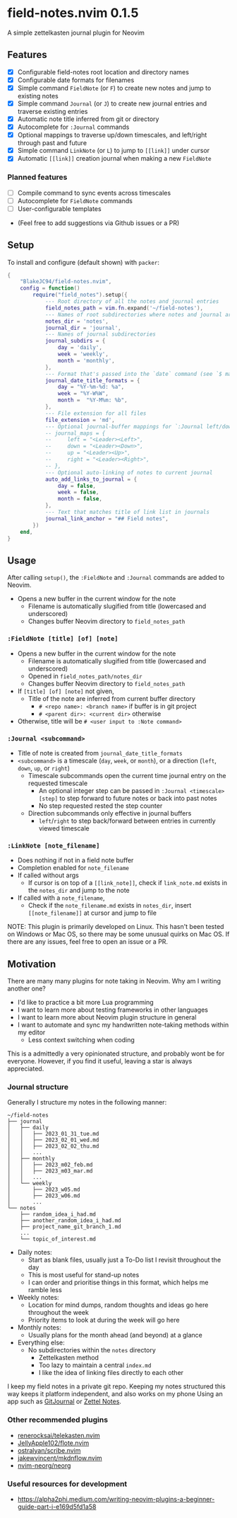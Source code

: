 # field-notes.nvim 0.1.5
A simple zettelkasten journal plugin for Neovim

## Features
- [X] Configurable field-notes root location and directory names
- [X] Configurable date formats for filenames
- [X] Simple command `FieldNote` (or `F`) to create new notes and jump to existing notes
- [X] Simple command `Journal` (or `J`) to create new journal entries and traverse existing entries
- [X] Automatic note title inferred from git or directory
- [X] Autocomplete for `:Journal` commands
- [X] Optional mappings to traverse up/down timescales, and left/right through past and future
- [X] Simple command `LinkNote` (or `L`) to jump to `[[link]]` under cursor
- [X] Automatic `[[link]]` creation journal when making a new `FieldNote`

### Planned features
- [ ] Compile command to sync events across timescales
- [ ] Autocomplete for `FieldNote` commands
- [ ] User-configurable templates
- (Feel free to add suggestions via Github issues or a PR)

## Setup
To install and configure (default shown) with `packer`:
```lua
{
    "BlakeJC94/field-notes.nvim",
    config = function()
        require("field_notes").setup({
            --- Root directory of all the notes and journal entries
            field_notes_path = vim.fn.expand('~/field-notes'),
            --- Names of root subdirectories where notes and journal are located
            notes_dir = 'notes',
            journal_dir = 'journal',
            --- Names of journal subdirectories
            journal_subdirs = {
                day = 'daily',
                week = 'weekly',
                month = 'monthly',
            },
            --- Format that's passed into the `date` command (see `$ man date` for details)
            journal_date_title_formats = {
                day = "%Y-%m-%d: %a",
                week = "%Y-W%W",
                month =  "%Y-M%m: %b",
            },
            --- File extension for all files
            file_extension = 'md',
            --- Optional journal-buffer mappings for `:Journal left/down/up/right`
            -- journal_maps = {
            --     left = "<Leader><Left>",
            --     down = "<Leader><Down>",
            --     up = "<Leader><Up>",
            --     right = "<Leader><Right>",
            -- },
            --- Optional auto-linking of notes to current journal
            auto_add_links_to_journal = {
                day = false,
                week = false,
                month = false,
            },
            --- Text that matches title of link list in journals
            journal_link_anchor = "## Field notes",
        })
    end,
}
```

## Usage
After calling `setup()`, the `:FieldNote` and `:Journal` commands are added to Neovim.
- Opens a new buffer in the current window for the note
    - Filename is automatically slugified from title (lowercased and underscored)
    - Changes buffer Neovim directory to `field_notes_path`

### `:FieldNote [title] [of] [note]`
- Opens a new buffer in the current window for the note
    - Filename is automatically slugified from title (lowercased and underscored)
    - Opened in `field_notes_path/notes_dir`
    - Changes buffer Neovim directory to `field_notes_path`
- If `[title] [of] [note]` not given,
    - Title of the note are inferred from current buffer directory
        - `# <repo name>: <branch name>` if buffer is in git project
        - `# <parent dir>: <current dir>` otherwise
- Otherwise, title will be `# <user input to :Note command>`

### `:Journal <subcommand>`
- Title of note is created from `journal_date_title_formats`
- `<subcommand>` is a timescale (`day`, `week`, or `month`), or a direction (`left`, `down`, `up`,
  or `right`)
    - Timescale subcommands open the current time journal entry on the requested timescale
        - An optional integer step can be passed in `:Journal <timescale> [step]` to step forward to
          future notes or back into past notes
        - No step requested rested the step counter
    - Direction subcommands only effective in journal buffers
        - `left`/`right` to step back/forward between entries in currently viewed timescale

### `:LinkNote [note_filename]`
- Does nothing if not in a field note buffer
- Completion enabled for `note_filename`
- If called without args
    - If cursor is on top of a `[[link_note]]`, check if `link_note.md` exists in the `notes_dir` and
      jump to the note
- If called with a `note_filename`,
    - Check if the `note_filename.md` exists in `notes_dir`, insert `[[note_filename]]` at cursor
      and jump to file

NOTE: This plugin is primarily developed on Linux. This hasn't been tested on Windows or Mac OS, so
there may be some unusual quirks on Mac OS. If there are any issues, feel free to open an issue or a
PR.

## Motivation
There are many many plugins for note taking in Neovim. Why am I writing another one?

- I'd like to practice a bit more Lua programming
- I want to learn more about testing frameworks in other languages
- I want to learn more about Neovim plugin structure in general
- I want to automate and sync my handwritten note-taking methods within my editor
    - Less context switching when coding

This is a admittedly a very opinionated structure, and probably wont be for everyone. However, if
you find it useful, leaving a star is always appreciated.

### Journal structure
Generally I structure my notes in the following manner:
```
~/field-notes
├── journal
│   ├── daily
│   │   ├── 2023_01_31_tue.md
│   │   ├── 2023_02_01_wed.md
│   │   ├── 2023_02_02_thu.md
│   │   ...
│   ├── monthly
│   │   ├── 2023_m02_feb.md
│   │   ├── 2023_m03_mar.md
│   │   ...
│   └── weekly
│       ├── 2023_w05.md
│       ├── 2023_w06.md
│       ...
└── notes
    ├── random_idea_i_had.md
    ├── another_random_idea_i_had.md
    ├── project_name_git_branch_1.md
    ...
    └── topic_of_interest.md
```

* Daily notes:
    * Start as blank files, usually just a To-Do list I revisit throughout the day
    * This is most useful for stand-up notes
    * I can order and prioritise things in this format, which helps me ramble less
* Weekly notes:
    * Location for mind dumps, random thoughts and ideas go here throughout the week
    * Priority items to look at during the week will go here
* Monthly notes:
    * Usually plans for the month ahead (and beyond) at a glance
* Everything else:
    * No subdirectories within the `notes` directory
        * Zettelkasten method
        * Too lazy to maintain a central `index.md`
        * I like the idea of linking files directly to each other

I keep my field notes in a private git repo. Keeping my notes structured this way keeps it platform
independent, and also works on my phone Using an app such as [GitJournal](https://gitjournal.io/)
or [Zettel Notes](https://znotes.thedoc.eu.org/).

### Other recommended plugins
- [renerocksai/telekasten.nvim](https://github.com/renerocksai/telekasten.nvim)
- [JellyApple102/flote.nvim](https://github.com/JellyApple102/flote.nvim)
- [ostralyan/scribe.nvim](https://github.com/ostralyan/scribe.nvim)
- [jakewvincent/mkdnflow.nvim](https://github.com/jakewvincent/mkdnflow.nvim)
- [nvim-neorg/neorg](https://github.com/nvim-neorg/neorg)

### Useful resources for development
- https://alpha2phi.medium.com/writing-neovim-plugins-a-beginner-guide-part-i-e169d5fd1a58

